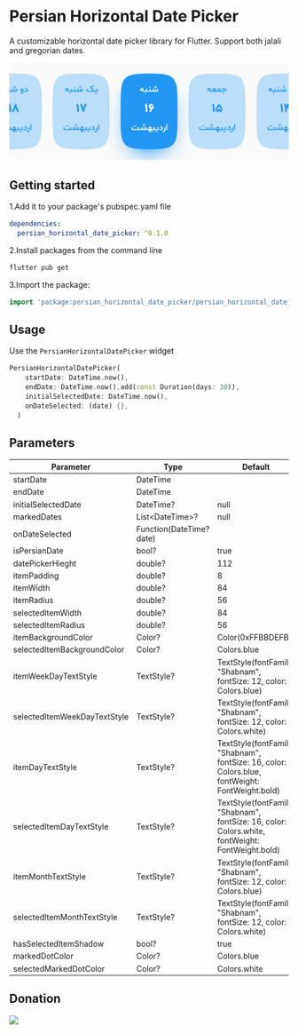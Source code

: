 # Persian Horizontal Date Picker

A customizable horizontal date picker library for Flutter. Support both jalali and gregorian dates.

![screenshot](https://raw.githubusercontent.com/ariaramin/persian_horizontal_date_picker/master/preview/screenshot.png)

## Getting started

1.Add it to your package's pubspec.yaml file

```yaml
dependencies:
  persian_horizontal_date_picker: ^0.1.0
```

2.Install packages from the command line

```BASH
flutter pub get
```

3.Import the package:

```dart
import 'package:persian_horizontal_date_picker/persian_horizontal_date_picker.dart';
```

## Usage

Use the `PersianHorizontalDatePicker` widget

```dart
PersianHorizontalDatePicker(
    startDate: DateTime.now(),
    endDate: DateTime.now().add(const Duration(days: 30)),
    initialSelectedDate: DateTime.now(),
    onDateSelected: (date) {},
  )
```

## Parameters

| Parameter                   | Type                     | Default                |
|-----------------------------|--------------------------|------------------------|
| startDate                   | DateTime                 |                        |
| endDate                     | DateTime                 |                        |
| initialSelectedDate         | DateTime?                | null                   |
| markedDates                 | List<DateTime\>?          | null                   |
| onDateSelected              | Function(DateTime? date) |                        |
| isPersianDate               | bool?                    | true                   |
| datePickerHieght            | double?                  | 112                    |
| itemPadding                 | double?                  | 8                      |
| itemWidth                   | double?                  | 84                     |
| itemRadius                  | double?                  | 56                     |
| selectedItemWidth           | double?                  | 84                     |
| selectedItemRadius          | double?                  | 56                     |
| itemBackgroundColor         | Color?                   | Color(0xFFBBDEFB)      |
| selectedItemBackgroundColor | Color?                   | Colors.blue            |
| itemWeekDayTextStyle        | TextStyle?               | TextStyle(fontFamily: "Shabnam", fontSize: 12, color: Colors.blue)  |
| selectedItemWeekDayTextStyle | TextStyle?              | TextStyle(fontFamily: "Shabnam", fontSize: 12, color: Colors.white) |
| itemDayTextStyle            | TextStyle?               | TextStyle(fontFamily: "Shabnam", fontSize: 16, color: Colors.blue, fontWeight: FontWeight.bold)  |
| selectedItemDayTextStyle    | TextStyle?               | TextStyle(fontFamily: "Shabnam", fontSize: 16, color: Colors.white, fontWeight: FontWeight.bold) |
| itemMonthTextStyle        | TextStyle?               | TextStyle(fontFamily: "Shabnam", fontSize: 12, color: Colors.blue)  |
| selectedItemMonthTextStyle | TextStyle?              | TextStyle(fontFamily: "Shabnam", fontSize: 12, color: Colors.white) |
| hasSelectedItemShadow       | bool?                    | true                   |
| markedDotColor              | Color?                   | Colors.blue            |
| selectedMarkedDotColor      | Color?                   | Colors.white           |

## Donation

<a href="https://www.coffeebede.com/ariaramin">
<img class="img-fluid" src="https://coffeebede.ir/DashboardTemplateV2/app-assets/images/banner/default-yellow.svg" width=30%/>
</a>
